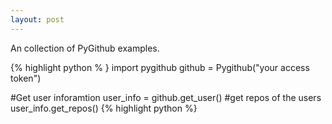 ```yaml
---
layout: post
---
```


An collection of PyGithub examples.


{% highlight python % }
import pygithub
github =  Pygithub("your access token")

#Get user inforamtion 
user_info = github.get_user()
#get repos of the users
user_info.get_repos()
{% highlight python %}

